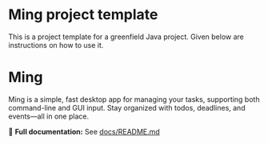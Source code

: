 # Ming project template

This is a project template for a greenfield Java project. Given below are instructions on how to use it.

# Ming

Ming is a simple, fast desktop app for managing your tasks, supporting both command-line and GUI input. Stay organized
with todos, deadlines, and events—all in one place.

📖 **Full documentation:** See [ docs/README.md](docs/README.md)
